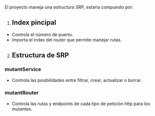 El proyecto maneja una estructura SRP, estaría compuesto por:

1. ## Index pincipal
* Controla el número de puerto.
* Importa el index del router que permite manejar rutas.

2. ## Estructura de SRP

### mutantService 
* Controla las posibilidades entre filtrar, crear, actualizar o borrar. 

### mutantRouter
* Controla las rutas y endpoints de cada tipo de petición http para los mutantes.

